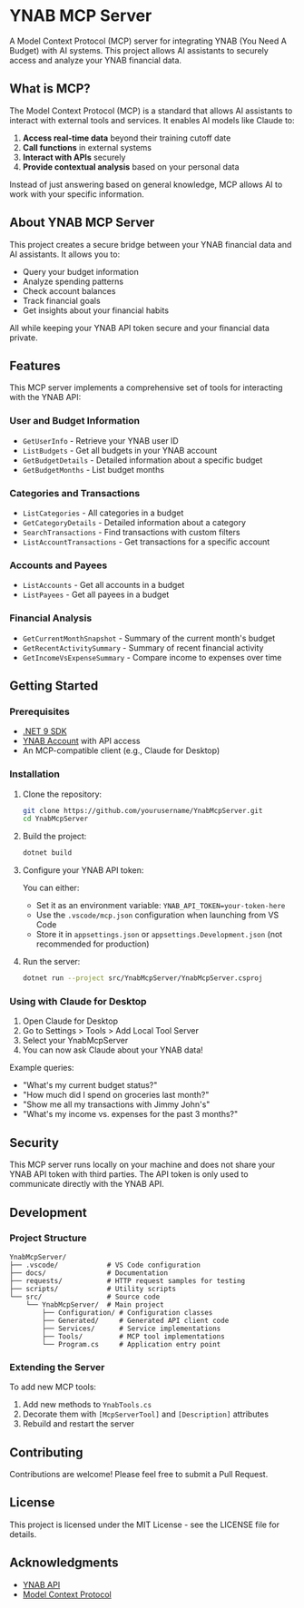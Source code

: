 # YNAB MCP Server

A Model Context Protocol (MCP) server for integrating YNAB (You Need A Budget) with AI systems. This project allows AI assistants to securely access and analyze your YNAB financial data.

## What is MCP?

The Model Context Protocol (MCP) is a standard that allows AI assistants to interact with external tools and services. It enables AI models like Claude to:

1. **Access real-time data** beyond their training cutoff date
2. **Call functions** in external systems
3. **Interact with APIs** securely
4. **Provide contextual analysis** based on your personal data

Instead of just answering based on general knowledge, MCP allows AI to work with your specific information.

## About YNAB MCP Server

This project creates a secure bridge between your YNAB financial data and AI assistants. It allows you to:

- Query your budget information
- Analyze spending patterns
- Check account balances
- Track financial goals
- Get insights about your financial habits

All while keeping your YNAB API token secure and your financial data private.

## Features

This MCP server implements a comprehensive set of tools for interacting with the YNAB API:

### User and Budget Information

- `GetUserInfo` - Retrieve your YNAB user ID
- `ListBudgets` - Get all budgets in your YNAB account
- `GetBudgetDetails` - Detailed information about a specific budget
- `GetBudgetMonths` - List budget months

### Categories and Transactions

- `ListCategories` - All categories in a budget
- `GetCategoryDetails` - Detailed information about a category
- `SearchTransactions` - Find transactions with custom filters
- `ListAccountTransactions` - Get transactions for a specific account

### Accounts and Payees

- `ListAccounts` - Get all accounts in a budget
- `ListPayees` - Get all payees in a budget

### Financial Analysis

- `GetCurrentMonthSnapshot` - Summary of the current month's budget
- `GetRecentActivitySummary` - Summary of recent financial activity
- `GetIncomeVsExpenseSummary` - Compare income to expenses over time

## Getting Started

### Prerequisites

- [.NET 9 SDK](https://dotnet.microsoft.com/download/dotnet/9.0)
- [YNAB Account](https://www.youneedabudget.com/) with API access
- An MCP-compatible client (e.g., Claude for Desktop)

### Installation

1. Clone the repository:

   ```bash
   git clone https://github.com/yourusername/YnabMcpServer.git
   cd YnabMcpServer
   ```

2. Build the project:

   ```bash
   dotnet build
   ```

3. Configure your YNAB API token:

   You can either:

   - Set it as an environment variable: `YNAB_API_TOKEN=your-token-here`
   - Use the `.vscode/mcp.json` configuration when launching from VS Code
   - Store it in `appsettings.json` or `appsettings.Development.json` (not recommended for production)

4. Run the server:
   ```bash
   dotnet run --project src/YnabMcpServer/YnabMcpServer.csproj
   ```

### Using with Claude for Desktop

1. Open Claude for Desktop
2. Go to Settings > Tools > Add Local Tool Server
3. Select your YnabMcpServer
4. You can now ask Claude about your YNAB data!

Example queries:

- "What's my current budget status?"
- "How much did I spend on groceries last month?"
- "Show me all my transactions with Jimmy John's"
- "What's my income vs. expenses for the past 3 months?"

## Security

This MCP server runs locally on your machine and does not share your YNAB API token with third parties. The API token is only used to communicate directly with the YNAB API.

## Development

### Project Structure

```
YnabMcpServer/
├── .vscode/            # VS Code configuration
├── docs/               # Documentation
├── requests/           # HTTP request samples for testing
├── scripts/            # Utility scripts
└── src/                # Source code
    └── YnabMcpServer/  # Main project
        ├── Configuration/ # Configuration classes
        ├── Generated/     # Generated API client code
        ├── Services/      # Service implementations
        ├── Tools/         # MCP tool implementations
        └── Program.cs     # Application entry point
```

### Extending the Server

To add new MCP tools:

1. Add new methods to `YnabTools.cs`
2. Decorate them with `[McpServerTool]` and `[Description]` attributes
3. Rebuild and restart the server

## Contributing

Contributions are welcome! Please feel free to submit a Pull Request.

## License

This project is licensed under the MIT License - see the LICENSE file for details.

## Acknowledgments

- [YNAB API](https://api.youneedabudget.com/)
- [Model Context Protocol](https://modelcontextprotocol.github.io/)

